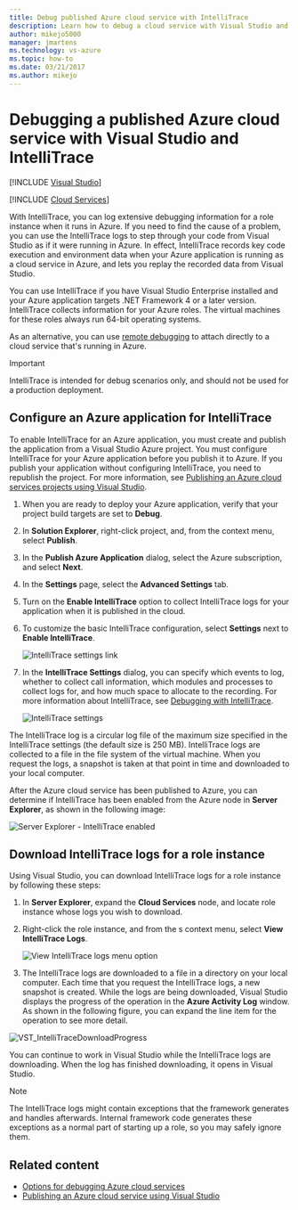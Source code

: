 ```yaml
---
title: Debug published Azure cloud service with IntelliTrace
description: Learn how to debug a cloud service with Visual Studio and IntelliTrace
author: mikejo5000
manager: jmartens
ms.technology: vs-azure
ms.topic: how-to
ms.date: 03/21/2017
ms.author: mikejo
---
```

# Debugging a published Azure cloud service with Visual Studio and IntelliTrace

 [!INCLUDE [Visual Studio](~/includes/applies-to-version/vs-windows-only.md)]

 [!INCLUDE [Cloud Services](./includes/cloud-services-legacy.md)]

With IntelliTrace, you can log extensive debugging information for a role instance when it runs in Azure. If you need to find the cause of a problem, you can use the IntelliTrace logs to step through your code from Visual Studio as if it were running in Azure. In effect, IntelliTrace records key code execution and environment data when your Azure application is running as a cloud service in Azure, and lets you replay the recorded data from Visual Studio.

You can use IntelliTrace if you have Visual Studio Enterprise installed and your Azure application targets .NET Framework 4 or a later version. IntelliTrace collects information for your Azure roles. The virtual machines for these roles always run 64-bit operating systems.

As an alternative, you can use [remote debugging](vs-azure-tools-debugging-cloud-services-overview.md) to attach directly to a cloud service that's running in Azure.

> [!IMPORTANT]
> IntelliTrace is intended for debug scenarios only, and should not be used for a production deployment.
>

## Configure an Azure application for IntelliTrace
To enable IntelliTrace for an Azure application, you must create and publish the application from a Visual Studio Azure project. You must configure IntelliTrace for your Azure application before you publish it to Azure. If you publish your application without configuring IntelliTrace, you need to republish the project. For more information, see [Publishing an Azure cloud services projects using Visual Studio](vs-azure-tools-publishing-a-cloud-service.md).

1. When you are ready to deploy your Azure application, verify that your project build targets are set to **Debug**.

1. In **Solution Explorer**, right-click project, and, from the context menu, select **Publish**.

1. In the **Publish Azure Application** dialog, select the Azure subscription, and select **Next**.

1. In the **Settings** page, select the **Advanced Settings** tab.

1. Turn on the **Enable IntelliTrace** option to collect IntelliTrace logs for your application when it is published in the cloud.

1. To customize the basic IntelliTrace configuration, select **Settings** next to **Enable IntelliTrace**.

    ![IntelliTrace settings link](./media/vs-azure-tools-intellitrace-debug-published-cloud-services/intellitrace-settings-link.png)

1. In the **IntelliTrace Settings** dialog, you can specify which events to log, whether to collect call information, which modules and processes to collect logs for, and how much space to allocate to the recording. For more information about IntelliTrace, see [Debugging with IntelliTrace](../debugger/intellitrace.md).

    ![IntelliTrace settings](./media/vs-azure-tools-intellitrace-debug-published-cloud-services/IC519063.png)

The IntelliTrace log is a circular log file of the maximum size specified in the IntelliTrace settings (the default size is 250 MB). IntelliTrace logs are collected to a file in the file system of the virtual machine. When you request the logs, a snapshot is taken at that point in time and downloaded to your local computer.

After the Azure cloud service has been published to Azure, you can determine if IntelliTrace has been enabled from the Azure node in **Server Explorer**, as shown in the following image:

![Server Explorer - IntelliTrace enabled](./media/vs-azure-tools-intellitrace-debug-published-cloud-services/IC744134.png)

## Download IntelliTrace logs for a role instance
Using Visual Studio, you can download IntelliTrace logs for a role instance by following these steps:

1. In **Server Explorer**, expand the **Cloud Services** node, and locate role instance whose logs you wish to download.

1. Right-click the role instance, and from the s context menu, select **View IntelliTrace Logs**.

    ![View IntelliTrace logs menu option](./media/vs-azure-tools-intellitrace-debug-published-cloud-services/view-intellitrace-logs.png)

1. The IntelliTrace logs are downloaded to a file in a directory on your local computer. Each time that you request the IntelliTrace logs, a new snapshot is created. While the logs are being downloaded, Visual Studio displays the progress of the operation in the **Azure Activity Log** window. As shown in the following figure, you can expand the line item for the operation to see more detail.

![VST_IntelliTraceDownloadProgress](./media/vs-azure-tools-intellitrace-debug-published-cloud-services/IC745551.png)

You can continue to work in Visual Studio while the IntelliTrace logs are downloading. When the log has finished downloading, it opens in Visual Studio.

> [!NOTE]
> The IntelliTrace logs might contain exceptions that the framework generates and handles afterwards. Internal framework code generates these exceptions as a normal part of starting up a role, so you may safely ignore them.
>
>

## Related content
- [Options for debugging Azure cloud services](vs-azure-tools-debugging-cloud-services-overview.md)
- [Publishing an Azure cloud service using Visual Studio](vs-azure-tools-publishing-a-cloud-service.md)